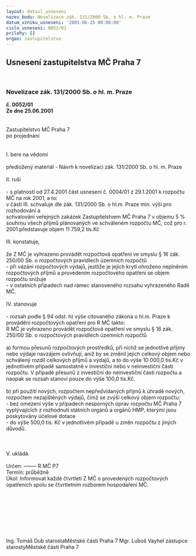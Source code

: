 ```yaml
---
layout: detail_usneseni
nazev_bodu: Novelizace zák. 131/2000 Sb. o hl. m. Praze
datum_vzniku_usneseni: '2001-06-25 00:00:00'
cislo_usneseni: 0052/01
prilohy: []
organ: zastupitelstvo
---
```

<div id="ucUsn_pList" class="usn">
	<span><h2>Usnesení zastupitelstva MČ Praha 7 </h2>
<br></span><div class="standBody">
<span><h3>Novelizace zák. 131/2000 Sb. o hl. m. Praze</h3></span><div class="center">
		<strong>č. 0052/01</strong><br>
	</div>
<div class="center">
		<strong>Ze dne 25.06.2001</strong><br><br>
	</div>
<br>Zastupitelstvo MČ Praha 7<br>po projednání<br><br><br>I.	bere na vědomí<br><br> předložený materiál - Návrh k novelizaci zák. 131/2000 Sb. o hl. m. Praze<br><br>II.	ruší <br><br>- s platností od 27.4.2001 část usnesení č. 0004/01 z 29.1.2001 k rozpočtu MČ na rok 2001, a to:<br>v části III. schvaluje dle zák. 131/2000 Sb. o hl.m. Praze min. výši pro rozhodování a    <br>schvalování veřejných zakázek Zastupitelstvem MČ Praha 7 v objemu 5 % souhrnu všech příjmů plánovaných ve schváleném rozpočtu MČ, což pro r. 2001 představuje objem 11 759,2 tis.Kč<br><br>III.	konstatuje,<br><br>že Z MČ je vyhrazeno provádět rozpočtová opatření ve smyslu § 16  zák. 250/00 Sb. o rozpočtových pravidlech územních rozpočtů <br>- při vázání rozpočtových výdajů, jestliže je jejich krytí ohroženo neplněním rozpočtových příjmů a provedením rozpočtového opatření se objem rozpočtu snižuje<br>- v ostatních případech nad rámec stanoveného rozsahu vyhrazeného Radě MČ.<br><br>IV.	stanovuje <br><br>-  rozsah  podle § 94 odst. h) výše citovaného zákona o hl.m. Praze k provádění rozpočtových opatření pro R MČ takto:<br>R MČ je vyhrazeno provádět rozpočtová opatření ve smyslu § 16  zák. 250/00 Sb. o rozpočtových pravidlech územních rozpočtů <br><br>a) formou přesunů rozpočtových prostředků, při nichž se jednotlivé příjmy nebo výdaje navzájem ovlivňují, aniž by se změnil jejich celkový objem nebo schválený rozdíl celkových příjmů a výdajů, a to do výše 10 000,0 tis.Kč v jednotlivém případě samostatně v investiční nebo v neinvestiční části rozpočtu. V případě přesunů z investiční do neinvestiční části rozpočtu a naopak se rozsah stanoví pouze do výše 100,0 tis.Kč. <br><br>b) při použití nových, rozpočtem nepředvídaných příjmů k úhradě nových, rozpočtem nezajištěných výdajů, čímž se zvýší celkový objem rozpočtu: <br>- bez omezení výše v případech nesporných úprav rozpočtu MČ Praha 7 vyplývajících z rozhodnutí státních orgánů a orgánů HMP, kterými jsou poskytovány účelové dotace<br>- do výše 500,0 tis. Kč v jednotlivém případě u změn rozpočtu z jiných důvodů.<br><br><br><br>V.	ukládá <br><br> Určen:	–––––	R MČ P7<br>Termín: průběžně<br>Úkol:	Informovat každé čtvrtletí Z MČ o provedených rozpočtových opatřeních spolu se čtvrtletním rozborem hospodaření MČ.<br> <br><br><br><br><br><br><br> 	<br>Ing. Tomáš Dub starostaMěstské části Praha 7	Mgr. Luboš Vayhel zástupce starostyMěstské části Praha 7<br>	<br><br>
</div>
</div>